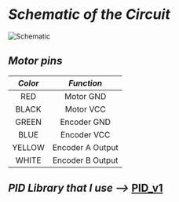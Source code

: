 # *Schematic of the Circuit*
![Schematic](https://github.com/efematabey/Arduino_Projects/assets/113831574/5c1cee7d-1383-4db7-a055-d2546f19be6b)

## *Motor pins*
| *Color* | *Function* |
| :---: | :---: |
| RED | Motor GND |
| BLACK | Motor VCC |
| GREEN | Encoder GND |
| BLUE | Encoder VCC |
| YELLOW | Encoder A Output |
| WHITE | Encoder B Output |

## *PID Library that I use -->* [PID_v1](https://github.com/br3ttb/Arduino-PID-Library)
